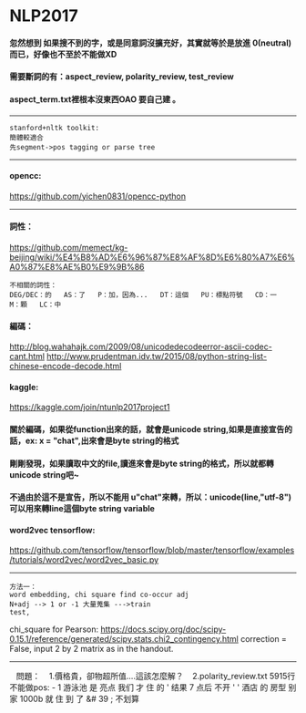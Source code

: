 # NLP2017

#### 忽然想到 如果搜不到的字，或是同意詞沒擴充好，其實就等於是放進 0(neutral)而已，好像也不至於不能做XD
#### 需要斷詞的有：aspect_review, polarity_review, test_review
#### aspect_term.txt裡根本沒東西OAO 要自己建 。
***
    stanford+nltk toolkit:
    簡體較適合
    先segment->pos tagging or parse tree
***
#### opencc:
https://github.com/yichen0831/opencc-python
    
*** 
#### 詞性：
https://github.com/memect/kg-beijing/wiki/%E4%B8%AD%E6%96%87%E8%AF%8D%E6%80%A7%E6%A0%87%E8%AE%B0%E9%9B%86

    不相關的詞性：
    DEG/DEC：的   AS：了   P：加，因為...   DT：這個   PU：標點符號   CD：一   M：顆   LC：中
#### 編碼：
http://blog.wahahajk.com/2009/08/unicodedecodeerror-ascii-codec-cant.html
http://www.prudentman.idv.tw/2015/08/python-string-list-chinese-encode-decode.html
#### kaggle:
https://kaggle.com/join/ntunlp2017project1
#### 關於編碼，如果從function出來的話，就會是unicode string,如果是直接宣告的話，ex: x = "chat",出來會是byte string的格式
#### 剛剛發現，如果讀取中文的file,讀進來會是byte string的格式，所以就都轉unicode string吧~
#### 不過由於這不是宣告，所以不能用 u"chat"來轉，所以：unicode(line,"utf-8") 可以用來轉line這個byte string variable
#### word2vec tensorflow:
https://github.com/tensorflow/tensorflow/blob/master/tensorflow/examples/tutorials/word2vec/word2vec_basic.py
***
    方法一：
    word embedding, chi square find co-occur adj
    N+adj --> 1 or -1 大量蒐集 --->train
    test,
chi_square for Pearson:
https://docs.scipy.org/doc/scipy-0.15.1/reference/generated/scipy.stats.chi2_contingency.html
correction = False, input 2 by 2 matrix as in the handout.
***
    問題：
    1.價格貴，卻物超所值....這該怎麼解？
    2.polarity_review.txt 5915行 不能做pos:
    - 1 	 游泳池 是 亮点 我们 才 住 的 ' 结果 7 点后 不开 ' ' 酒店 的 房型 别家 1000b 就 住 到 了 &# 39 ; 不划算 
    
